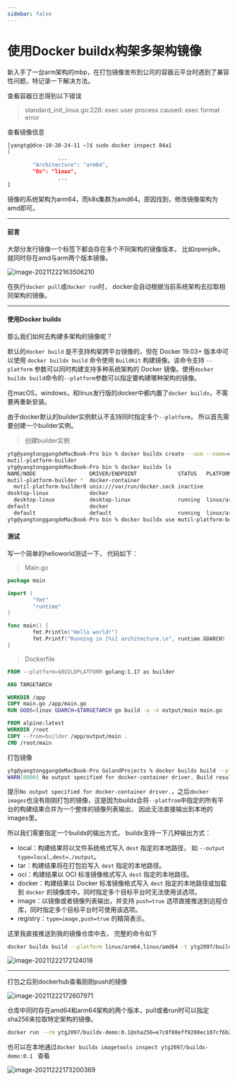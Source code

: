 ```yaml
---
sidebar: false
---
```


# 使用Docker buildx构架多架构镜像

新入手了一台arm架构的mbp，在打包镜像发布到公司的容器云平台时遇到了兼容性问题，特记录一下解决方法。

查看容器日志得到以下错误

> standard_init_linux.go:228: exec user process caused: exec format error

查看镜像信息

```bash
[yangtg@dce-10-20-24-11 ~]$ sudo docker inspect 84a1
[
				...
        "Architecture": "arm64",
        "Os": "linux",
				...
]
```

镜像的系统架构为arm64，而k8s集群为amd64。原因找到，修改镜像架构为amd即可。

---

#### 前言

大部分发行镜像一个标签下都会存在多个不同架构的镜像版本， 比如openjdk，就同时存在amd与arm两个版本镜像。

![image-20211222163506210](https://image.ytg2097.com/image-20211222163506210.png)

在执行`docker pull`或`docker run`时， docker会自动根据当前系统架构去拉取相同架构的镜像。

---

#### 使用Docker buildx

那么我们如何去构建多架构的镜像呢？

默认的`docker build` 是不支持构架跨平台镜像的，但在 Docker 19.03+ 版本中可以使用 `docker buildx build` 命令使用 `BuildKit` 构建镜像。该命令支持 `--platform` 参数可以同时构建支持多种系统架构的 Docker 镜像。使用`docker buildx build`命令的`--platform`参数可以指定要构建哪种架构的镜像。

在macOS，windows，和linux发行版的docker中都内置了`docker buildx`，不需要再重新安装。

由于docker默认的builder实例默认不支持同时指定多个`--platform`， 所以首先需要创建一个builder实例。

> 创建builder实例

```bash
ytg@yangtonggangdeMacBook-Pro bin % docker buildx create --use --name=mutil-platform-builder 
mutil-platform-builder
ytg@yangtonggangdeMacBook-Pro bin % docker buildx ls
NAME/NODE                 DRIVER/ENDPOINT             STATUS   PLATFORMS
mutil-platform-builder *  docker-container
  mutil-platform-builder0 unix:///var/run/docker.sock inactive
desktop-linux             docker
  desktop-linux           desktop-linux               running  linux/arm64, linux/amd64, linux/riscv64, linux/ppc64le, linux/s390x, linux/386, linux/arm/v7, linux/arm/v6
default                   docker
  default                 default                     running  linux/arm64, linux/amd64, linux/riscv64, linux/ppc64le, linux/s390x, linux/386, linux/arm/v7, linux/arm/v6
ytg@yangtonggangdeMacBook-Pro bin % docker buildx use mutil-platform-builder
```

#### 测试

写一个简单的helloworld测试一下， 代码如下：

> Main.go

```go
package main

import (
        "fmt"
        "runtime"
)

func main() {
        fmt.Println("Hello world!")
        fmt.Printf("Running in [%s] architecture.\n", runtime.GOARCH)
}
```

> Dockerfile

```dockerfile
FROM --platform=$BUILDPLATFORM golang:1.17 as builder

ARG TARGETARCH

WORKDIR /app
COPY main.go /app/main.go
RUN GOOS=linux GOARCH=$TARGETARCH go build -a -o output/main main.go

FROM alpine:latest
WORKDIR /root
COPY --from=builder /app/output/main .
CMD /root/main
```

打包镜像

```bash
ytg@yangtonggangdeMacBook-Pro GolandProjects % docker buildx build --platform linux/arm64,linux/amd64 -t ytg2097/buildx-test:0.1 .
WARN[0000] No output specified for docker-container driver. Build result will only remain in the build cache. To push result image into registry use --push or to load image into docker use --load
```

提示`No output specified for docker-container driver.`，之后`docker images`也没有刚刚打包的镜像，这是因为buildx会将`--platfrom`中指定的所有平台的构建结果合并为一个整体的镜像列表输出， 因此无法直接输出到本地的images里。

所以我们需要指定一个buildx的输出方式， buildx支持一下几种输出方式：

- local：构建结果将以文件系统格式写入 `dest` 指定的本地路径， 如 `--output type=local,dest=./output`。
- tar：构建结果将在打包后写入 `dest` 指定的本地路径。
- oci：构建结果以 OCI 标准镜像格式写入 `dest` 指定的本地路径。
- docker：构建结果以 Docker 标准镜像格式写入 `dest` 指定的本地路径或加载到 `docker` 的镜像库中。同时指定多个目标平台时无法使用该选项。
- image：以镜像或者镜像列表输出，并支持 `push=true` 选项直接推送到远程仓库，同时指定多个目标平台时可使用该选项。
- registry：`type=image,push=true` 的精简表示。

这里我直接推送到我的镜像仓库中去， 完整的命令如下

```bash
docker buildx build --platform linux/arm64,linux/amd64 -t ytg2097/buildx-test:0.1  -o type=registry .
```

![image-20211222172124018](https://image.ytg2097.com/image-20211222172124018.png)

---

打包之后到dockerhub查看刚刚push的镜像

![image-20211222172607971](https://image.ytg2097.com/image-20211222172607971.png)

仓库中同时存在amd64和arm64架构的两个版本，pull或者run时可以指定sha256来拉取特定架构的镜像。

```bash
docker run --rm ytg2097/buildx-demo:0.1@sha256=e7c8f88eff9280ec107cf6b223c9982a87e387eef27b6c790a9264dec5d2928d
```

也可以在本地通过`docker buildx imagetools inspect ytg2097/buildx-demo:0.1 ` 查看

![image-20211222173200369](https://image.ytg2097.com/image-20211222173200369.png)